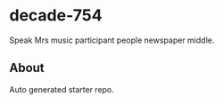 # decade-754

Speak Mrs music participant people newspaper middle.

## About
Auto generated starter repo.
